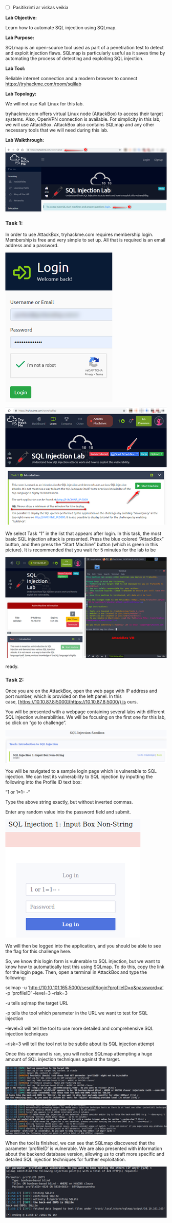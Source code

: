 - [ ] Pasitikrinti ar viskas veikia

**Lab Objective:**

Learn how to automate SQL injection using SQLmap.

**Lab Purpose:**

SQLmap is an open-source tool used as part of a penetration test to detect and exploit injection flaws. SQLmap is particularly useful as it saves time by automating the process of detecting and exploiting SQL injection.

**Lab Tool:**

Reliable internet connection and a modern browser to connect https://tryhackme.com/room/sqlilab

**Lab Topology:**

We will not use Kali Linux for this lab.

tryhackme.com offers virtual Linux node (AttackBox) to access their target systems. Also, OpenVPN connection is available. For simplicity in this lab, we will use AttackBox. AttackBox also contains SQLmap and any other necessary tools that we will need during this lab.

**Lab Walkthrough:**

![](attachements/6-1.png)

### Task 1:

In order to use AttackBox, tryhackme.com requires membership login. Membership is free and very simple to set up. All that is required is an email address and a password.

![](attachements/6-2.png)

![](attachements/6-3.png)

We select Task “1” in the list that appears after login. In this task, the most basic SQL injection attack is presented. Press the blue colored “AttackBox” button, and then press the “Start Machine” button (which is green in this picture). It is recommended that you wait for 5 minutes for the lab to be

![](attachements/6-4.png)

ready.

### Task 2:

Once you are on the AttackBox, open the web page with IP address and port number, which is provided on the left panel. In this case, [https://10.10.87.8:5000](https://10.10.87.8:5000/) is ours.

You will be presented with a webpage containing several labs with different SQL injection vulnerabilities. We will be focusing on the first one for this lab, so click on “go to challenge”.

![](attachements/6-5.png)

You will be navigated to a sample login page which is vulnerable to SQL injection. We can test its vulnerability to SQL injection by inputting the following into the Profile ID text box:

“1 or 1=1– -“

Type the above string exactly, but without inverted commas.

Enter any random value into the password field and submit.

![](attachements/6-6.png)

We will then be logged into the application, and you should be able to see the flag for this challenge here.

So, we know this login form is vulnerable to SQL injection, but we want to know how to automatically test this using SQLmap. To do this, copy the link for the login page. Then, open a terminal in AttackBox and type the following:

sqlmap -u ‘http://10.10.101.165:5000/sesqli1/login?profileID=q&password=a’ -p ‘profileID’ –level=3 –risk=3

-u tells sqlmap the target URL

-p tells the tool which parameter in the URL we want to test for SQL injection

–level=3 will tell the tool to use more detailed and comprehensive SQL injection techniques

–risk=3 will tell the tool not to be subtle about its SQL injection attempt

Once this command is ran, you will notice SQLmap attempting a huge amount of SQL injection techniques against the target.

![](attachements/6-7.png)

![](attachements/6-8.png)

When the tool is finished, we can see that SQLmap discovered that the parameter ‘profileID’ is vulnerable. We are also presented with information about the backend database version, allowing us to craft more specific and detailed SQL injection techniques for further exploitation.

![](attachements/6-9.png)